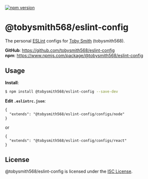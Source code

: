 <a href="https://www.npmjs.com/package/@tobysmith568/eslint-config" target="_blank" alt="npm version">
  <img alt="npm version" src="https://img.shields.io/npm/v/@tobysmith568/eslint-config?logo=npm">
</a>

# @tobysmith568/eslint-config

The personal [ESLint](https://eslint.org/) configs for [Toby Smith](https://github.com/tobysmith568) (tobysmith568).

**GitHub**: https://github.com/tobysmith568/eslint-config  
**npm**: https://www.npmjs.com/package/@tobysmith568/eslint-config

## Usage

**Install**:

```bash
$ npm install @tobysmith568/eslint-config --save-dev
```

**Edit `.eslintrc.json`**:

```jsonc
{
  "extends": "@tobysmith568/eslint-config/configs/node"
}
```

or

```jsonc
{
  "extends": "@tobysmith568/eslint-config/configs/react"
}
```

## License

@tobysmith568/eslint-config is licensed under the [ISC License](./LICENSE.md).
